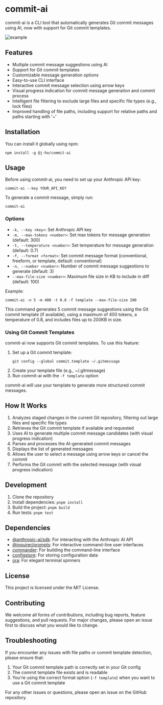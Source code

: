 # commit-ai

commit-ai is a CLI tool that automatically generates Git commit messages using AI, now with support for Git commit templates.

![example](./assets/example.gif)

## Features

- Multiple commit message suggestions using AI
- Support for Git commit templates
- Customizable message generation options
- Easy-to-use CLI interface
- Interactive commit message selection using arrow keys
- Visual progress indication for commit message generation and commit process
- Intelligent file filtering to exclude large files and specific file types (e.g., lock files)
- Improved handling of file paths, including support for relative paths and paths starting with '~'

## Installation

You can install it globally using npm:

```
npm install -g @j-ho/commit-ai
```

## Usage

Before using commit-ai, you need to set up your Anthropic API key:

```
commit-ai --key YOUR_API_KEY
```

To generate a commit message, simply run:

```
commit-ai
```

### Options

- `-k, --key <key>`: Set Anthropic API key
- `-m, --max-tokens <number>`: Set max tokens for message generation (default: 300)
- `-t, --temperature <number>`: Set temperature for message generation (default: 0.7)
- `-f, --format <format>`: Set commit message format (conventional, freeform, or template, default: conventional)
- `-n, --number <number>`: Number of commit message suggestions to generate (default: 3)
- `--max-file-size <number>`: Maximum file size in KB to include in diff (default: 100)

Example:

```
commit-ai -n 5 -m 400 -t 0.8 -f template --max-file-size 200
```

This command generates 5 commit message suggestions using the Git commit template (if available), using a maximum of 400 tokens, a temperature of 0.8, and includes files up to 200KB in size.

### Using Git Commit Templates

commit-ai now supports Git commit templates. To use this feature:

1. Set up a Git commit template:
   ```
   git config --global commit.template ~/.gitmessage
   ```
2. Create your template file (e.g., ~/.gitmessage)
3. Run commit-ai with the `-f template` option

commit-ai will use your template to generate more structured commit messages.

## How It Works

1. Analyzes staged changes in the current Git repository, filtering out large files and specific file types
2. Retrieves the Git commit template if available and requested
3. Uses AI to generate multiple commit message candidates (with visual progress indication)
4. Parses and processes the AI-generated commit messages
5. Displays the list of generated messages
6. Allows the user to select a message using arrow keys or cancel the commit
7. Performs the Git commit with the selected message (with visual progress indication)

## Development

1. Clone the repository
2. Install dependencies: `pnpm install`
3. Build the project: `pnpm build`
4. Run tests: `pnpm test`

## Dependencies

- [@anthropic-ai/sdk](https://www.npmjs.com/package/@anthropic-ai/sdk): For interacting with the Anthropic AI API
- [@inquirer/prompts](https://www.npmjs.com/package/@inquirer/prompts): For interactive command-line user interfaces
- [commander](https://www.npmjs.com/package/commander): For building the command-line interface
- [configstore](https://www.npmjs.com/package/configstore): For storing configuration data
- [ora](https://www.npmjs.com/package/ora): For elegant terminal spinners

## License

This project is licensed under the MIT License.

## Contributing

We welcome all forms of contributions, including bug reports, feature suggestions, and pull requests. For major changes, please open an issue first to discuss what you would like to change.

## Troubleshooting

If you encounter any issues with file paths or commit template detection, please ensure that:
1. Your Git commit template path is correctly set in your Git config
2. The commit template file exists and is readable
3. You're using the correct format option (`-f template`) when you want to use a Git commit template

For any other issues or questions, please open an issue on the GitHub repository.
